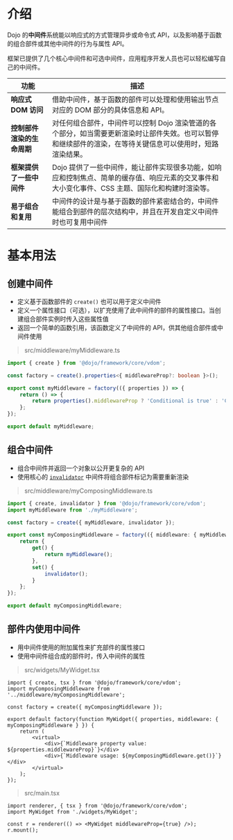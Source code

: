 # 介绍

<!--
https://github.com/dojo/framework/blob/master/docs/en/middleware/introduction.md
commit b8e0228c4025cb803d1c56521b054f6d5e6dfdb2
-->

Dojo 的**中间件**系统能以响应式的方式管理异步或命令式 API，以及影响基于函数的组合部件或其他中间件的行为与属性 API。

框架已提供了几个核心中间件和可选中间件，应用程序开发人员也可以轻松编写自己的中间件。

| 功能                       | 描述                                                                                                                                                       |
| -------------------------- | ---------------------------------------------------------------------------------------------------------------------------------------------------------- |
| **响应式 DOM 访问**        | 借助中间件，基于函数的部件可以处理和使用输出节点对应的 DOM 部分的具体信息和 API。                                                                          |
| **控制部件渲染的生命周期** | 对任何组合部件，中间件可以控制 Dojo 渲染管道的各个部分，如当需要更新渲染时让部件失效。也可以暂停和继续部件的渲染，在等待关键信息可以使用时，短路渲染结果。 |
| **框架提供了一些中间件**   | Dojo 提供了一些中间件，能让部件实现很多功能，如响应和控制焦点、简单的缓存值、响应元素的交叉事件和大小变化事件、CSS 主题、国际化和构建时渲染等。            |
| **易于组合和复用**         | 中间件的设计是与基于函数的部件紧密结合的，中间件能组合到部件的层次结构中，并且在开发自定义中间件时也可复用中间件                                           |

# 基本用法

## 创建中间件

-   定义基于函数部件的 `create()` 也可以用于定义中间件
-   定义一个属性接口（可选），以扩充使用了此中间件的部件的属性接口。当创建组合部件实例时传入这些属性值
-   返回一个简单的函数引用，该函数定义了中间件的 API，供其他组合部件或中间件使用

> src/middleware/myMiddleware.ts

```ts
import { create } from '@dojo/framework/core/vdom';

const factory = create().properties<{ middlewareProp?: boolean }>();

export const myMiddleware = factory(({ properties }) => {
	return () => {
		return properties().middlewareProp ? 'Conditional is true' : 'Conditional is false';
	};
});

export default myMiddleware;
```

## 组合中间件

-   组合中间件并返回一个对象以公开更复杂的 API
-   使用核心的 [`invalidator`](/learn/middleware/core-render-middleware#invalidator) 中间件将组合部件标记为需要重新渲染

> src/middleware/myComposingMiddleware.ts

```ts
import { create, invalidator } from '@dojo/framework/core/vdom';
import myMiddleware from './myMiddleware';

const factory = create({ myMiddleware, invalidator });

export const myComposingMiddleware = factory(({ middleware: { myMiddleware, invalidator } }) => {
	return {
		get() {
			return myMiddleware();
		},
		set() {
			invalidator();
		}
	};
});

export default myComposingMiddleware;
```

## 部件内使用中间件

-   用中间件使用的附加属性来扩充部件的属性接口
-   使用中间件组合成的部件时，传入中间件的属性

> src/widgets/MyWidget.tsx

```tsx
import { create, tsx } from '@dojo/framework/core/vdom';
import myComposingMiddleware from '../middleware/myComposingMiddleware';

const factory = create({ myComposingMiddleware });

export default factory(function MyWidget({ properties, middleware: { myComposingMiddleware } }) {
	return (
		<virtual>
			<div>{`Middleware property value: ${properties.middlewareProp}`}</div>
			<div>{`Middleware usage: ${myComposingMiddleware.get()}`}</div>
		</virtual>
	);
});
```

> src/main.tsx

```tsx
import renderer, { tsx } from '@dojo/framework/core/vdom';
import MyWidget from './widgets/MyWidget';

const r = renderer(() => <MyWidget middlewareProp={true} />);
r.mount();
```
